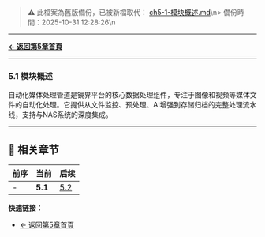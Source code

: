 <!-- LEGACY FILE NOTICE -->
> ⚠️ 此檔案為舊版備份，已被新檔取代： [ch5-1-模块概述.md](ch5-1-模块概述.md)\n> 備份時間：2025-10-31 12:28:26\n
---

**[← 返回第5章首頁](ch5-index.md)**

---

### 5.1 模块概述
自动化媒体处理管道是镜界平台的核心数据处理组件，专注于图像和视频等媒体文件的自动化处理。它提供从文件监控、预处理、AI增强到存储归档的完整处理流水线，支持与NAS系统的深度集成。

---

## 📑 相关章节

| 前序 | 当前 | 后续 |
|-----|------|------|
| - | **5.1** | [5.2](ch5-2.md) |

**快速链接：**
- [← 返回第5章首頁](ch5-index.md)
